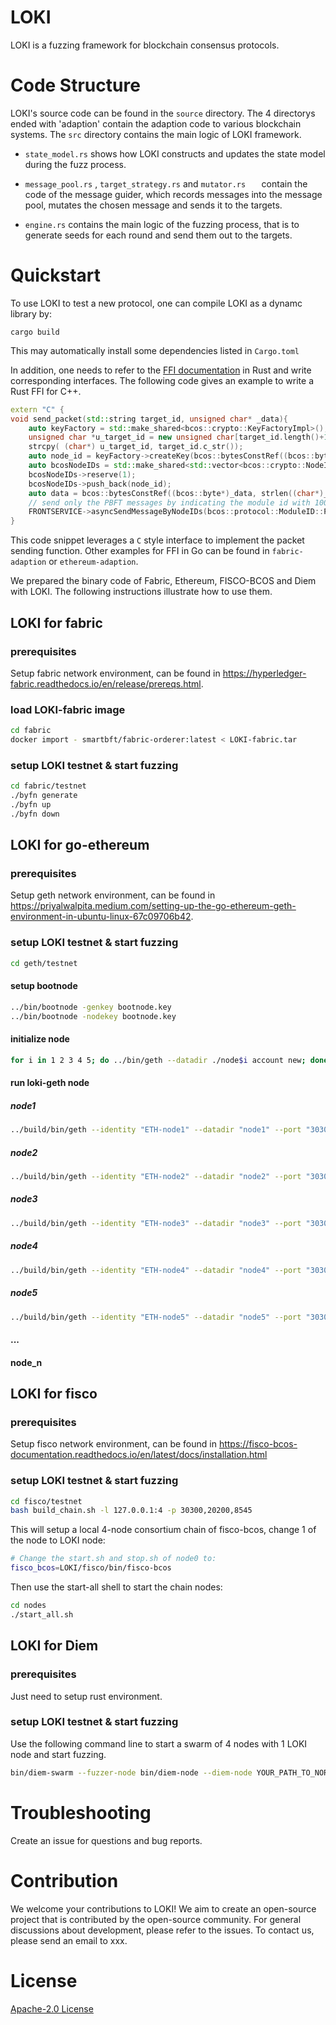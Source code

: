 # LOKI

LOKI is a fuzzing framework for blockchain consensus protocols. 

# Code Structure

LOKI's source code can be found in the `source` directory. The 4 directorys ended with 'adaption' contain the adaption code to various blockchain systems. The `src` directory contains the main logic of LOKI framework. 

- `state_model.rs` shows how LOKI constructs and updates the state model during the fuzz process.

- `message_pool.rs` , `target_strategy.rs` and `mutator.rs   ` contain the code of the message guider, which records messages into the message pool, mutates the chosen message and sends it to the targets.
- `engine.rs` contains the main logic of the fuzzing process, that is to generate seeds for each round and send them out to the targets.

# Quickstart

To use LOKI to test a new protocol, one can compile LOKI as a dynamc library by:

```
cargo build
```

This may automatically install some dependencies listed in `Cargo.toml`

In addition, one needs to refer to the [FFI documentation](https://doc.rust-lang.org/nomicon/ffi.html) in Rust and write corresponding interfaces. The following code gives an example to write a Rust FFI for C++.

```c++
extern "C" {
void send_packet(std::string target_id, unsigned char* _data){
    auto keyFactory = std::make_shared<bcos::crypto::KeyFactoryImpl>();
    unsigned char *u_target_id = new unsigned char[target_id.length()+1];
    strcpy( (char*) u_target_id, target_id.c_str());
    auto node_id = keyFactory->createKey(bcos::bytesConstRef((bcos::byte*)u_target_id, target_id.length()));
    auto bcosNodeIDs = std::make_shared<std::vector<bcos::crypto::NodeIDPtr>>();
    bcosNodeIDs->reserve(1);
    bcosNodeIDs->push_back(node_id);
    auto data = bcos::bytesConstRef((bcos::byte*)_data, strlen((char*)_data));
    // send only the PBFT messages by indicating the module id with 1000
    FRONTSERVICE->asyncSendMessageByNodeIDs(bcos::protocol::ModuleID::PBFT,*bcosNodeIDs,data);
}
```

This code snippet leverages a `C` style interface to implement the packet sending function. Other examples for FFI in Go can be found in `fabric-adaption` or `ethereum-adaption`.

We prepared the binary code of Fabric, Ethereum, FISCO-BCOS and Diem with LOKI. The following instructions illustrate how to use them. 



## LOKI for fabric

### prerequisites
Setup fabric network environment, can be found in https://hyperledger-fabric.readthedocs.io/en/release/prereqs.html.

### load LOKI-fabric image
```bash
cd fabric
docker import - smartbft/fabric-orderer:latest < LOKI-fabric.tar
```

### setup LOKI testnet & start fuzzing

```bash
cd fabric/testnet
./byfn generate
./byfn up
./byfn down
```


## LOKI for go-ethereum
### prerequisites
Setup geth network environment, can be found in https://priyalwalpita.medium.com/setting-up-the-go-ethereum-geth-environment-in-ubuntu-linux-67c09706b42.

### setup LOKI testnet & start fuzzing

```bash
cd geth/testnet
```
#### setup bootnode
```bash
../bin/bootnode -genkey bootnode.key
../bin/bootnode -nodekey bootnode.key
```
#### initialize node
```bash
for i in 1 2 3 4 5; do ../bin/geth --datadir ./node$i account new; done 
```
#### run loki-geth node

##### node1
```bash
../build/bin/geth --identity "ETH-node1" --datadir "node1" --port "30303" --maxpeers 10 --networkid 10086  --syncmode "full" --bootnodes "enode://5e49cd079bf47d4485867d4fb06a89f211b21be822a05cc8be6ce72b624aa94f4ac65e063fc4d0e62fe2342290bf5c880f6888534ae1df045f67186718d3c3f6@127.0.0.1:0?discport=30301" --mine --miner.etherbase 0xd192415624a039b24ad571f96cb438de9f0556a7 --miner.threads 1 --http --http.port 8545 console
```

##### node2
```bash
../build/bin/geth --identity "ETH-node2" --datadir "node2" --port "30304" --maxpeers 10 --networkid 10086  --syncmode "full" --bootnodes "enode://5e49cd079bf47d4485867d4fb06a89f211b21be822a05cc8be6ce72b624aa94f4ac65e063fc4d0e62fe2342290bf5c880f6888534ae1df045f67186718d3c3f6@127.0.0.1:0?discport=30301" --mine --miner.etherbase 0xd192415624a039b24ad571f96cb438de9f0556a7 --miner.threads 1 console
```

##### node3
```bash
../build/bin/geth --identity "ETH-node3" --datadir "node3" --port "30305" --maxpeers 10 --networkid 10086  --syncmode "full" --bootnodes "enode://5e49cd079bf47d4485867d4fb06a89f211b21be822a05cc8be6ce72b624aa94f4ac65e063fc4d0e62fe2342290bf5c880f6888534ae1df045f67186718d3c3f6@127.0.0.1:0?discport=30301" --mine --miner.etherbase 0xd192415624a039b24ad571f96cb438de9f0556a7 --miner.threads 1 console
```

##### node4
```bash
../build/bin/geth --identity "ETH-node4" --datadir "node4" --port "30306" --maxpeers 10 --networkid 10086  --syncmode "full" --bootnodes "enode://5e49cd079bf47d4485867d4fb06a89f211b21be822a05cc8be6ce72b624aa94f4ac65e063fc4d0e62fe2342290bf5c880f6888534ae1df045f67186718d3c3f6@127.0.0.1:0?discport=30301" --mine --miner.etherbase 0xd192415624a039b24ad571f96cb438de9f0556a7 --miner.threads 1 console
```

##### node5
```bash
../build/bin/geth --identity "ETH-node5" --datadir "node5" --port "30307" --maxpeers 10 --networkid 10086  --syncmode "full" --bootnodes "enode://5e49cd079bf47d4485867d4fb06a89f211b21be822a05cc8be6ce72b624aa94f4ac65e063fc4d0e62fe2342290bf5c880f6888534ae1df045f67186718d3c3f6@127.0.0.1:0?discport=30301" --mine --miner.etherbase 0xd192415624a039b24ad571f96cb438de9f0556a7 --miner.threads 1 console
```

#### ...

#### node_n

## LOKI for fisco

### prerequisites
Setup fisco network environment, can be found in https://fisco-bcos-documentation.readthedocs.io/en/latest/docs/installation.html

### setup LOKI testnet & start fuzzing

```bash
cd fisco/testnet
bash build_chain.sh -l 127.0.0.1:4 -p 30300,20200,8545
```
This will setup a local 4-node consortium chain of fisco-bcos, change 1 of the node to LOKI node:
```bash
# Change the start.sh and stop.sh of node0 to:
fisco_bcos=LOKI/fisco/bin/fisco-bcos
```
Then use the start-all shell to start the chain nodes:
```bash
cd nodes
./start_all.sh
```

## LOKI for Diem
### prerequisites
Just need to setup rust environment.

### setup LOKI testnet & start fuzzing
Use the following command line to start a swarm of 4 nodes with 1 LOKI node and start fuzzing.
```bash
bin/diem-swarm --fuzzer-node bin/diem-node --diem-node YOUR_PATH_TO_NORMAL_DIEM_NODE/diem-node -n 4 -t 1 -c ./tmp
```


# Troubleshooting
Create an issue for questions and bug reports.

# Contribution
We welcome your contributions to LOKI! We aim to create an open-source project that is contributed by the open-source community. For general discussions about development, please refer to the issues. 
To contact us, please send an email to xxx.

# License
[Apache-2.0 License](https://github.com/BlockFuzz/LOKI/blob/main/LICENSE)

